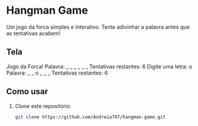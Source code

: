 # Hangman Game

Um jogo da forca simples e interativo. Tente adivinhar a palavra antes que as tentativas acabem!


## Tela
Jogo da Forca!
Palavra: _ _ _ _ _ _
Tentativas restantes: 6
Digite uma letra: o
Palavra: _ _ o _ _ _
Tentativas restantes: 6




## Como usar

1. Clone este repositório:
   ```bash
   git clone https://github.com/Andreia797/hangman-game.git
